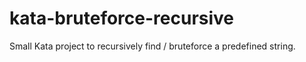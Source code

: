 # kata-bruteforce-recursive
Small Kata project to recursively find / bruteforce a predefined string. 
